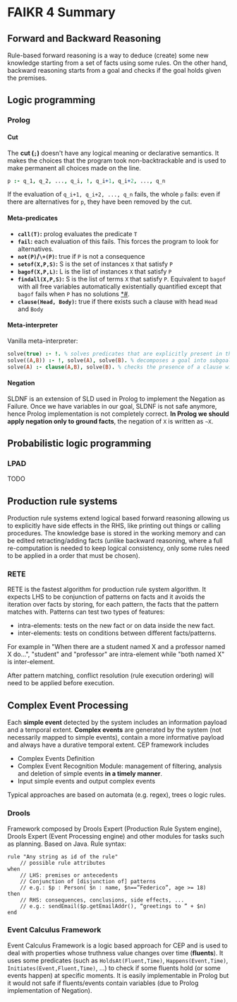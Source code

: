 # FAIKR 4 Summary

## Forward and Backward Reasoning

Rule-based forward reasoning is a way to deduce (create) some new knowledge starting from a set of facts using some rules.
On the other hand, backward reasoning starts from a goal and checks if the goal holds given the premises.

## Logic programming

### Prolog

#### Cut

The **cut (`;`)** doesn't have any logical meaning or declarative semantics.
It makes the choices that the program took non-backtrackable and is used to make permanent all choices made on the line.
```prolog
p :- q_1, q_2, ..., q_i, !, q_i+1, q_i+2, ..., q_n
```
If the evaluation of `q_i+1, q_i+2, ..., q_n` fails, the whole `p` fails: even if there are alternatives for `p`, they have been removed by the cut.

#### Meta-predicates

- **`call(T)`:** prolog evaluates the predicate `T`
- **`fail`:** each evaluation of this fails. This forces the program to look for alternatives.
- **`not(P)`/`\+(P)`:** true if `P` is not a consequence
- **`setof(X,P,S)`:** S is the set of instances `X` that satisfy `P`
- **`bagof(X,P,L)`:** L is the list of instances `X` that satisfy `P`
- **`findall(X,P,S)`:** S is the list of terms `X` that satisfy `P`. Equivalent to `bagof` with all free variables automatically existentially quantified except that `bagof` fails when `P` has no solutions [*](https://www.cpp.edu/~jrfisher/www/prolog_tutorial/2_12.html)[#](https://www.swi-prolog.org/pldoc/doc_for?object=findall/3).
- **`clause(Head, Body)`:** true if there exists such a clause with head `Head` and `Body`

#### Meta-interpreter

Vanilla meta-interpreter:
```prolog
solve(true) :- !. % solves predicates that are explicitly present in the KB
solve((A,B)) :- !, solve(A), solve(B). % decomposes a goal into subgoals and solves them
solve(A) :- clause(A,B), solve(B). % checks the presence of a clause with head A and solves its body B
```

#### Negation

SLDNF is an extension of SLD used in Prolog to implement the Negation as Failure.
Once we have variables in our goal, SLDNF is not safe anymore, hence Prolog implementation is not completely correct.
**In Prolog we should apply negation only to ground facts**, the negation of `X` is written as `~X`.

## Probabilistic logic programming

### LPAD

TODO

## Production rule systems

Production rule systems extend logical based forward reasoning allowing us to explicitly have side effects in the RHS, like printing out things or calling procedures.
The knowledge base is stored in the working memory and can be edited retracting/adding facts (unlike backward reasoning, where a full re-computation is needed to keep logical consistency, only some rules need to be applied in a order that must be chosen).

### RETE

RETE is the fastest algorithm for production rule system algorithm.
It expects LHS to be conjunction of patterns on facts and it avoids the iteration over facts by storing, for each pattern, the facts that the pattern matches with.
Patterns can test two types of features:
- intra-elements: tests on the new fact or on data inside the new fact.
- inter-elements: tests on conditions between different facts/patterns.

For example in "When there are a student named X and a professor named X do...", "student" and "professor" are intra-element while "both named X" is inter-element.

After pattern matching, conflict resolution (rule execution ordering) will need to be applied before execution.

## Complex Event Processing

Each **simple event** detected by the system includes an information payload and a temporal extent.
**Complex events** are generated by the system (not necessarily mapped to simple events), contain a more informative payload and always have a durative temporal extent.
CEP framework includes 
- Complex Events Definition
- Complex Event Recognition Module: management of filtering, analysis and deletion of simple events **in a timely manner**.
- Input simple events and output complex events

Typical approaches are based on automata (e.g. regex), trees o logic rules.

### Drools

Framework composed by Drools Expert (Production Rule System engine), Drools Expert (Event Processing engine) and other modules for tasks such as planning.
Based on Java.
Rule syntax:

```drl
rule "Any string as id of the rule"
    // possible rule attributes
when
    // LHS: premises or antecedents 
    // Conjunction of [disjunction of] patterns
    // e.g.: $p : Person( $n : name, $n==”Federico”, age >= 18)
then
    // RHS: consequences, conclusions, side effects, ...
    // e.g.: sendEmail($p.getEmailAddr(), “greetings to ” + $n)
end
```

### Event Calculus Framework


Event Calculus Framework is a logic based approach for CEP and is used to deal with properties whose truthness value changes over time (**fluents**).
It uses some predicates (such as `HoldsAt(Fluent,Time)`, `Happens(Event,Time)`, `Initiates(Event,Fluent,Time)`, ...) to check if some fluents hold (or some events happen) at specific moments.
It is easily implementable in Prolog but it would not safe if fluents/events contain variables (due to Prolog implementation of Negation).
